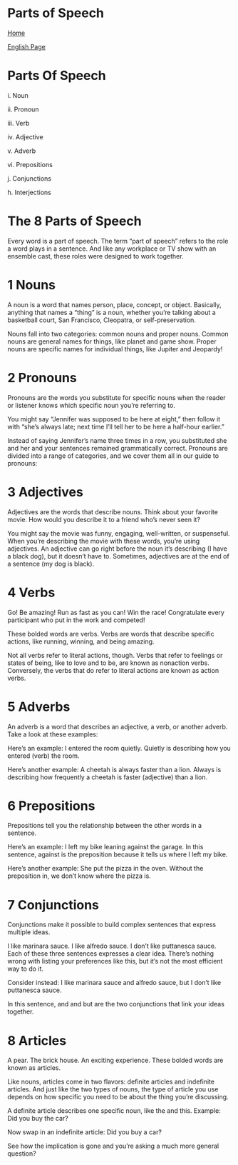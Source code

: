 # Parts of Speech


[Home](all-files-links.md)

[English Page](all-english-links.md)





# Parts Of Speech


  i. Noun  
  
  
  
  ii. Pronoun 
  
  
  
  iii. Verb 
  
  
  
  iv. Adjective
  
  
  
  v. Adverb
  
  
  
  vi. Prepositions
  
  
  
  j. Conjunctions
  
  
  
  h. Interjections







# The 8 Parts of Speech

Every word is a part of speech. The term “part of speech” refers to the role a word plays in a sentence. And like any workplace or TV show with an ensemble cast, these roles were designed to work together. 




# 1 Nouns

A noun is a word that names person, place, concept, or object. Basically, anything that names a “thing” is a noun, whether you’re talking about a basketball court, San Francisco, Cleopatra, or self-preservation. 

Nouns fall into two categories: common nouns and proper nouns. Common nouns are general names for things, like planet and game show. Proper nouns are specific names for individual things, like Jupiter and Jeopardy!



# 2 Pronouns

Pronouns are the words you substitute for specific nouns when the reader or listener knows which specific noun you’re referring to. 

You might say “Jennifer was supposed to be here at eight,” then follow it with “she’s always late; next time I’ll tell her to be here a half-hour earlier.” 

Instead of saying Jennifer’s name three times in a row, you substituted she and her and your sentences remained grammatically correct. Pronouns are divided into a range of categories, and we cover them all in our guide to pronouns: 



# 3 Adjectives

Adjectives are the words that describe nouns. Think about your favorite movie. How would you describe it to a friend who’s never seen it?

You might say the movie was funny, engaging, well-written, or suspenseful. When you’re describing the movie with these words, you’re using adjectives. An adjective can go right before the noun it’s describing (I have a black dog), but it doesn’t have to. Sometimes, adjectives are at the end of a sentence (my dog is black).




# 4 Verbs

Go! Be amazing! Run as fast as you can! Win the race! Congratulate every participant who put in the work and competed!

These bolded words are verbs. Verbs are words that describe specific actions, like running, winning, and being amazing. 

Not all verbs refer to literal actions, though. Verbs that refer to feelings or states of being, like to love and to be, are known as nonaction verbs. Conversely, the verbs that do refer to literal actions are known as action verbs.



# 5 Adverbs

An adverb is a word that describes an adjective, a verb, or another adverb. Take a look at these examples:

Here’s an example: I entered the room quietly. Quietly is describing how you entered (verb) the room.

Here’s another example: A cheetah is always faster than a lion. Always is describing how frequently a cheetah is faster (adjective) than a lion.




# 6 Prepositions

Prepositions tell you the relationship between the other words in a sentence. 

Here’s an example: I left my bike leaning against the garage. In this sentence, against is the preposition because it tells us where I left my bike. 

Here’s another example: She put the pizza in the oven. Without the preposition in, we don’t know where the pizza is. 




# 7 Conjunctions

Conjunctions make it possible to build complex sentences that express multiple ideas. 

I like marinara sauce. I like alfredo sauce. I don’t like puttanesca sauce. Each of these three sentences expresses a clear idea. There’s nothing wrong with listing your preferences like this, but it’s not the most efficient way to do it. 

Consider instead: I like marinara sauce and alfredo sauce, but I don’t like puttanesca sauce. 

In this sentence, and and but are the two conjunctions that link your ideas together. 



# 8 Articles

A pear. The brick house. An exciting experience. These bolded words are known as articles. 

Like nouns, articles come in two flavors: definite articles and indefinite articles. And just like the two types of nouns, the type of article you use depends on how specific you need to be about the thing you’re discussing. 

A definite article describes one specific noun, like the and this. Example: Did you buy the car?

Now swap in an indefinite article: Did you buy a car?

See how the implication is gone and you’re asking a much more general question?








